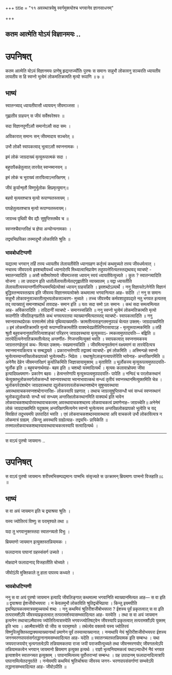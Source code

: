 +++
title = "११ अवस्थात्रयेषु स्वर्गमुक्त्योश्च भगवानेव ज्ञानसाधनम्"

+++


## कतम आत्मेति योऽयं विज्ञानमयः ..

# **उपनिषत्**

कतम आत्मेति योऽयं विज्ञानमयः प्राणेषु हृद्यन्तर्ज्योतिः पुरुषः स समानः सन्नुभौ लोकावनु सञ्चरति ध्यायतीव लायतीव स हि स्वप्नो भूत्वेमं लोकमतिक्रामति मृत्यो रूपाणि ॥ ७ ॥

## **भाष्यं**

स्वातन्त्र्याद् ध्यायतीवासौ ध्याययन् जीवमञ्जसा ।

गृह्णातीव ग्राहयन् स जीवं सर्वेश्वरेश्वरः ॥

सदा विज्ञानपूर्णोऽसौ समानोऽसौ सदा समः ।

अविकारात् समानः सन् जीवमादाय सञ्चरेत् ॥

उभौ लोकौ स्वापकत्वाद् भूत्वाऽसौ स्वप्ननामकः ।

इमं लोकं जाग्रदाख्यं मृत्युरूपात्मकं सदा ।

बहुपापैकहेतुत्वात् तारयेत् स्वप्नमानयन् ॥

इमं लोकं च भूराख्यं तारयित्वाऽन्तरिक्षगम् ।

जीवं कुर्यान्मृतौ विष्णुर्भूलोकः क्षिप्रमृत्युमान्॥

बहवो मृत्यवश्चात्र मृत्यो रूपाण्यतस्त्वयम् ।

पापहेतुत्वतश्चात्र मृत्यो रूपाण्यतस्त्वयम्।

जाग्रच्च पृथिवी चैव द्यौः सुषुप्तिस्तथैव च ॥

स्वप्नश्चैवान्तरिक्षं च ज्ञेया अन्योन्यनामकाः ।

तद्व्यभिप्रयिका तस्मादुभौ लोकाविति श्रुतिः ॥

### **भावबोधटिप्पणी**

यद्यात्मा भगवान् तर्हि तस्य ध्यायतीव लेलायतीवेति ध्यानग्रहण कर्तृत्त्वं कथमुच्यते तस्य जीवधर्मत्वात् । नचास्य जीवपरत्वे इवशब्दवैयर्थ्यं ध्यानादेरपि मिथ्यात्वाभिप्रायेण तदुपपत्तेरित्यतस्तद्यथावद् व्याचष्टे - स्वातन्त्र्यादिति ॥ असौ सर्वेश्वरेश्वरो जीवमञ्जसा ध्यायन् स्वयं ध्यायतीवेत्युच्यते । कुतः ? स्वातन्त्र्यादिति योजना । ला उपादान इति धातोर्लेलायतीत्येतद्गृह्णातीति व्याख्यातम् ॥ यद्वा ध्यायतीति लेलायतीत्यस्यान्तर्णीतणिच्त्वमभिप्रेत्योक्तं ध्यायन् ग्राहयन्निति । इवशब्दोऽल्पार्थे । ननु विज्ञायतेऽनेनेति विज्ञानं बुद्धिस्तन्मयस्तत्प्राय इति जीवस्य विज्ञानमयत्वोक्तेः कथमात्मा भगवानित्यत आह– सदेति ।! ननु स समानः सन्नुभौ लोकावनुसञ्चरतीत्युभयलोकसञ्चरण- मुच्यते । तच्च जीवस्यैव कर्मवशादुपपद्यते नतु भगवत इत्यतस् तद् व्याख्यातुं समानशब्दार्थं तावदाह- समान इति ॥ यतः सदा समो ऽतः समानः । कथं सदा समत्वमित्यत आह- अविकारादिति । तदिदानीं व्याचष्टे - समानस्सन्निति ॥ ननु स्वप्नो भूत्वेमं लोकमतिक्रामति मृत्यो रूपाणीति जीवलिङ्गप्रतीतेः कथं भगवत्परतया व्याख्यानमित्यतस्तद् व्याचष्टे- स्वापकत्वादिति ॥ ननु स्वप्नावस्थाप्रेरकः परमात्मेमं लोकं पृथिव्याख्यमति- क्रामतीत्यसङ्गतमनुपपन्नं चेत्यत उक्तम्- जाग्रदाख्यमिति ॥ इमं लोकमतिक्रामति मृत्यो रूपाण्यतिक्रामतीति वाक्यभेदप्रतीतिनिरासायाऽह - मृत्युरूपात्मकमिति ॥ तर्हि श्रुतौ बहुवचनानुपपत्तिरित्याशङ्कां परिहरन् जाग्रदवस्थाया मृत्युरूपाऽ- त्मकत्वमुपपादयति-- बह्विति ॥ तारयेदित्यनेनातिक्रामतीत्येतद् अन्तर्णीत- णिजन्तमित्युक्तं भवति । स्वापकत्वात् स्वप्ननामकस्य जाग्रत्तरणहेतुत्वं कथ- मित्यत उक्तम्– स्वप्रमानयन्निति । जीवमित्यनुवर्तमानं वक्ष्यमाणं वा तारयेदित्यत्र स्वप्नमानयन्नित्यत्र च सम्बद्ध्यते । प्रकारान्तरेणापि तद्वाक्यं व्याचष्टे- इमं लोकमिति । अस्मिन्पक्षे स्वप्नो भूत्वेत्यस्यान्तरिक्षलोकप्रापको भूत्वेत्यर्थोऽ- भिप्रेतः । यथाश्रुतेऽसङ्गत्यापत्तेरिति भावेनाह- अन्तरिक्षगमिति ॥ अनेनैव देहेन जीवमन्तरिक्षगं कुर्यात्किमिति जिज्ञासायामुक्तम् ॥ मृताविति ॥ भूर्लोकस्य मृत्युरूपत्वमुपपादयति- भूर्लोक इति ॥ बहुवचनार्थमाह- बहव इति ॥ चशब्दो यस्मादित्यर्थे । मृत्यवः कलावाभ्रोपमा जीवा इत्यादिवक्ष्यमाण- प्रकारेण बहवः । हेत्वन्तरेणापि मृत्युरूपत्वमुपपादयति- पापेति ॥ नन्विदं च परलोकस्थानं चेत्युक्तभूलोकस्वर्गलोकसन्धौ स्वप्नावस्थाया भवनाभावात्कथं सन्ध्यं तृतीयं स्वप्नस्थानमित्युक्तमिति चेन्न । भूलोकपरेदंशब्देन जाग्रदवस्थाया द्युलोकपरपरलोकस्थानशब्देन सुषुप्यवस्थाया अवस्थावाचकस्वप्नशब्देनान्तरिक्ष- लोकस्यापि ग्रहणात् । तथाच जाग्रत्सुषुप्तिसन्धौ भवं सन्ध्यं स्वप्नस्थानं भूलोकद्युलोकयोः सन्धौ भवं सन्ध्यम् अन्तरिक्षलोकस्थानमिति वाक्यार्थ इति भावेन लोकवाचकशब्दयोरवस्थावाचकत्वम् अवस्थावाचकशब्दस्य लोकवाचकत्वं प्रमाणेनाह– जाग्रच्चेति॥ अनेनेमं लोकं जाग्रदाख्यमिति यदुक्तम् अन्तरिक्षगमित्यनेन स्वप्नो भूत्वेत्यस्य अन्तरिक्षलोकप्रापको भूत्वेति च यद् विवक्षितं तदुभयमपि उपपादितं भवति । एवं लोकवाचकशब्दस्यावस्थाया अपि वाचकत्वे उभौ लोकावित्यत्र न लोकमात्रं ग्राह्यम् ।किन्तु अवस्थापि ग्राह्येत्याह- तद्व्यभि- प्रायिकेति ॥ तस्माल्लोकवाचकशब्दस्यावस्थावाचकत्वस्यापि सत्वादित्यर्थः ।

------------------------------------------------------------------------

स वाऽयं पुरुषो जायमानः ..

# **उपनिषत्**

स वाऽयं पुरुषो जायमानः शरीरमभिसम्पद्यमानः पाप्मभिः संसृज्यते स उत्क्रामन् म्रियमाणः पाप्मनो विजहाति॥८ ॥

## **भाष्यं**

स वा अयं जायमान इति च द्व्याश्रया श्रुतिः ।

यस्य ज्योतिरयं विष्णुः स परामृश्यते तथा ॥

यदा तु भगवानुक्तस्तदा स्वातन्त्र्यतो विभुः ।

म्रियमाणो जायमान इत्युक्तस्तन्नियामकः ।

फलदानाय पापानां ग्रहस्संसर्ग उच्यते ।

मोक्षदाने फलादानाद् विजहातीति चोच्यते ।

जीवोSपि मुक्तिकाले तु हाता पापस्य कथ्यते ।

### **भावबोधटिप्पणी**

ननु स वा अयं पुरुषो जायमान इत्यादि जीवलिङ्गात् कथमात्मा भगवानिति ब्याख्यानमित्यत आह— स वा इति ॥ द्वयाश्रया ईशजीवोभयपरा । न केवलमुभौ लोकाविति श्रुतिद्वर्चभिप्राया । किन्तु इयमपीति द्व्यभिप्रायकत्वमात्रसमुच्चयार्थ शब्दः । ननु कथमियं श्रुतिरीशजीबोभयपरा ? ईशस्य पूर्वं प्रकृतत्वात् स वा इति तत्परामर्शेऽपि जीवस्याप्रकृतत्वात् तत्परामर्शस्यासम्भवादित्यत आह- यस्येति । तथा स वा अयं जायमान इत्यनेन तथाचाऽत्मैवास्य ज्योतिरित्यत्रास्येति भगवज्ज्योतिषट्वेन जीवस्यापि प्रकृतत्वात् तत्परामर्शोऽपि युक्तम् इति भावः । आत्मैवास्येति यो जीवः स परामृश्यते । तथेत्येव वक्तव्ये यस्य ज्योतिरयं विष्णुरित्युक्तिस्तद्वाक्यव्याख्यानार्था प्रमाणेन पूर्वं तस्याव्याख्यानात् । नन्वथापि नेयं श्रुतिरीशजीवोभयपरा ईशस्य जननमरणपापसंसर्गतद्धानानामसम्भवादित्यत आह- यदेति ॥ स्वातन्त्र्यतस्तन्नियामक इति सम्बन्धः । यथा जयपराजययोर् भृत्यगतत्वेऽपि तन्नियामकतया राजा जयी पराजयीत्युच्यते तथा जीवनमरणयोर् जीवगतत्वेऽपि तन्नियामकत्वेन भगवान् जायमानो म्रियमाण इत्युक्त इत्यर्थः । राज्ञो भृत्यनियामकत्वं यथाऽन्याधीनं नैवं भगवत इत्याशयेन स्वातन्त्र्यत इत्युक्तम् । पापानामित्यस्य पूर्वोत्तराभ्यां सम्बन्धः । ग्रह उपादानम् फलादानादित्यत्रापि पापानामित्येतदनुवर्तते । नन्वेवमपि कथमियं श्रुतिर्चाश्रया जीवस्य जनन- भरणपापसंसर्गाणां सम्भवेऽपि तद्धानासम्भवादित्यत आह- जीवोऽपीति ॥

